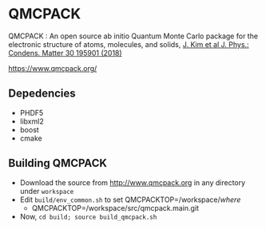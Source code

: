 # QMCPACK

QMCPACK : An open source ab initio Quantum Monte Carlo package for the
electronic structure of atoms, molecules, and solids,
[J. Kim et al J. Phys.: Condens. Matter 30 195901
(2018)](https://iopscience.iop.org/article/10.1088/1361-648X/aab9c3)

https://www.qmcpack.org/

## Depedencies
* PHDF5
* libxml2
* boost
* cmake

## Building QMCPACK
* Download the source from http://www.qmcpack.org in any directory under `workspace`
* Edit `build/env_common.sh` to set QMCPACKTOP=/workspace/*where*
    * QMCPACKTOP=/workspace/src/qmcpack.main.git
* Now, `cd build; source build_qmcpack.sh`

